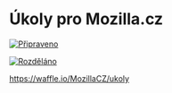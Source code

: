 # Úkoly pro Mozilla.cz

[![Připraveno](https://badge.waffle.io/MozillaCZ/ukoly.svg?label=ready&title=Připraveno)](https://waffle.io/MozillaCZ/ukoly)

[![Rozděláno](https://badge.waffle.io/MozillaCZ/ukoly.svg?label=in%20progress&title=Rozděláno)](https://waffle.io/MozillaCZ/ukoly)

https://waffle.io/MozillaCZ/ukoly
